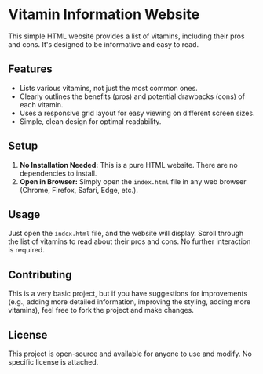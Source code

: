 # Vitamin Information Website

This simple HTML website provides a list of vitamins, including their pros and cons.  It's designed to be informative and easy to read.

## Features

*   Lists various vitamins, not just the most common ones.
*   Clearly outlines the benefits (pros) and potential drawbacks (cons) of each vitamin.
*   Uses a responsive grid layout for easy viewing on different screen sizes.
*   Simple, clean design for optimal readability.

## Setup

1.  **No Installation Needed:** This is a pure HTML website.  There are no dependencies to install.
2.  **Open in Browser:** Simply open the `index.html` file in any web browser (Chrome, Firefox, Safari, Edge, etc.).

## Usage

Just open the `index.html` file, and the website will display.  Scroll through the list of vitamins to read about their pros and cons.  No further interaction is required.

## Contributing

This is a very basic project, but if you have suggestions for improvements (e.g., adding more detailed information, improving the styling, adding more vitamins), feel free to fork the project and make changes.

## License

This project is open-source and available for anyone to use and modify.  No specific license is attached.